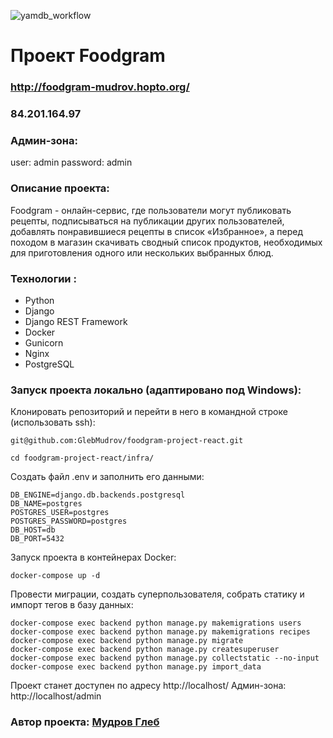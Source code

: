 ![yamdb_workflow](https://github.com/GlebMudrov/foodgram-project-react/actions/workflows/foodgram_main.yml/badge.svg)
# Проект Foodgram

### http://foodgram-mudrov.hopto.org/
### 84.201.164.97

### Админ-зона:
user: admin
password: admin

### Описание проекта:
Foodgram - онлайн-сервис, где пользователи могут публиковать рецепты, подписываться на публикации других пользователей, добавлять понравившиеся рецепты в список «Избранное», а перед походом в магазин скачивать сводный список продуктов, необходимых для приготовления одного или нескольких выбранных блюд.

### Технологии :
- Python
- Django 
- Django REST Framework
- Docker
- Gunicorn
- Nginx
- PostgreSQL

### Запуск проекта локально (адаптировано под Windows):
Клонировать репозиторий и перейти в него в командной строке (использовать ssh):
```
git@github.com:GlebMudrov/foodgram-project-react.git
```
```
cd foodgram-project-react/infra/
```
Создать файл .env и заполнить его данными:
```
DB_ENGINE=django.db.backends.postgresql
DB_NAME=postgres
POSTGRES_USER=postgres
POSTGRES_PASSWORD=postgres
DB_HOST=db
DB_PORT=5432
```
Запуск проекта в контейнерах Docker:
```
docker-compose up -d
```
Провести миграции, создать суперпользователя, собрать статику и импорт тегов в базу данных:
```
docker-compose exec backend python manage.py makemigrations users
docker-compose exec backend python manage.py makemigrations recipes
docker-compose exec backend python manage.py migrate
docker-compose exec backend python manage.py createsuperuser
docker-compose exec backend python manage.py collectstatic --no-input
docker-compose exec backend python manage.py import_data
```
Проект станет доступен по адресу http://localhost/
Админ-зона: http://localhost/admin

### Автор проекта:  <a href= "https://github.com/GlebMudrov">__Мудров Глеб__<a/>